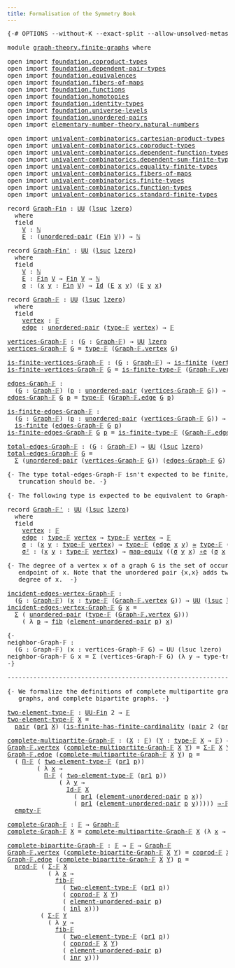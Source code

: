 ```yaml
---
title: Formalisation of the Symmetry Book
---
```


<pre class="Agda"><a id="60" class="Symbol">{-#</a> <a id="64" class="Keyword">OPTIONS</a> <a id="72" class="Pragma">--without-K</a> <a id="84" class="Pragma">--exact-split</a> <a id="98" class="Pragma">--allow-unsolved-metas</a> <a id="121" class="Symbol">#-}</a>

<a id="126" class="Keyword">module</a> <a id="133" href="graph-theory.finite-graphs.html" class="Module">graph-theory.finite-graphs</a> <a id="160" class="Keyword">where</a>

<a id="167" class="Keyword">open</a> <a id="172" class="Keyword">import</a> <a id="179" href="foundation.coproduct-types.html" class="Module">foundation.coproduct-types</a>
<a id="206" class="Keyword">open</a> <a id="211" class="Keyword">import</a> <a id="218" href="foundation.dependent-pair-types.html" class="Module">foundation.dependent-pair-types</a>
<a id="250" class="Keyword">open</a> <a id="255" class="Keyword">import</a> <a id="262" href="foundation.equivalences.html" class="Module">foundation.equivalences</a>
<a id="286" class="Keyword">open</a> <a id="291" class="Keyword">import</a> <a id="298" href="foundation.fibers-of-maps.html" class="Module">foundation.fibers-of-maps</a>
<a id="324" class="Keyword">open</a> <a id="329" class="Keyword">import</a> <a id="336" href="foundation.functions.html" class="Module">foundation.functions</a>
<a id="357" class="Keyword">open</a> <a id="362" class="Keyword">import</a> <a id="369" href="foundation.homotopies.html" class="Module">foundation.homotopies</a>
<a id="391" class="Keyword">open</a> <a id="396" class="Keyword">import</a> <a id="403" href="foundation.identity-types.html" class="Module">foundation.identity-types</a>
<a id="429" class="Keyword">open</a> <a id="434" class="Keyword">import</a> <a id="441" href="foundation.universe-levels.html" class="Module">foundation.universe-levels</a>
<a id="468" class="Keyword">open</a> <a id="473" class="Keyword">import</a> <a id="480" href="foundation.unordered-pairs.html" class="Module">foundation.unordered-pairs</a>
<a id="507" class="Keyword">open</a> <a id="512" class="Keyword">import</a> <a id="519" href="elementary-number-theory.natural-numbers.html" class="Module">elementary-number-theory.natural-numbers</a>

<a id="561" class="Keyword">open</a> <a id="566" class="Keyword">import</a> <a id="573" href="univalent-combinatorics.cartesian-product-types.html" class="Module">univalent-combinatorics.cartesian-product-types</a>
<a id="621" class="Keyword">open</a> <a id="626" class="Keyword">import</a> <a id="633" href="univalent-combinatorics.coproduct-types.html" class="Module">univalent-combinatorics.coproduct-types</a>
<a id="673" class="Keyword">open</a> <a id="678" class="Keyword">import</a> <a id="685" href="univalent-combinatorics.dependent-function-types.html" class="Module">univalent-combinatorics.dependent-function-types</a>
<a id="734" class="Keyword">open</a> <a id="739" class="Keyword">import</a> <a id="746" href="univalent-combinatorics.dependent-sum-finite-types.html" class="Module">univalent-combinatorics.dependent-sum-finite-types</a>
<a id="797" class="Keyword">open</a> <a id="802" class="Keyword">import</a> <a id="809" href="univalent-combinatorics.equality-finite-types.html" class="Module">univalent-combinatorics.equality-finite-types</a>
<a id="855" class="Keyword">open</a> <a id="860" class="Keyword">import</a> <a id="867" href="univalent-combinatorics.fibers-of-maps.html" class="Module">univalent-combinatorics.fibers-of-maps</a>
<a id="906" class="Keyword">open</a> <a id="911" class="Keyword">import</a> <a id="918" href="univalent-combinatorics.finite-types.html" class="Module">univalent-combinatorics.finite-types</a>
<a id="955" class="Keyword">open</a> <a id="960" class="Keyword">import</a> <a id="967" href="univalent-combinatorics.function-types.html" class="Module">univalent-combinatorics.function-types</a>
<a id="1006" class="Keyword">open</a> <a id="1011" class="Keyword">import</a> <a id="1018" href="univalent-combinatorics.standard-finite-types.html" class="Module">univalent-combinatorics.standard-finite-types</a>

<a id="1065" class="Keyword">record</a> <a id="Graph-Fin"></a><a id="1072" href="graph-theory.finite-graphs.html#1072" class="Record">Graph-Fin</a> <a id="1082" class="Symbol">:</a> <a id="1084" href="foundation-core.universe-levels.html#222" class="Primitive">UU</a> <a id="1087" class="Symbol">(</a><a id="1088" href="Agda.Primitive.html#780" class="Primitive">lsuc</a> <a id="1093" href="Agda.Primitive.html#764" class="Primitive">lzero</a><a id="1098" class="Symbol">)</a>
  <a id="1102" class="Keyword">where</a>
  <a id="1110" class="Keyword">field</a>
    <a id="Graph-Fin.V"></a><a id="1120" href="graph-theory.finite-graphs.html#1120" class="Field">V</a> <a id="1122" class="Symbol">:</a> <a id="1124" href="elementary-number-theory.natural-numbers.html#1444" class="Datatype">ℕ</a>
    <a id="Graph-Fin.E"></a><a id="1130" href="graph-theory.finite-graphs.html#1130" class="Field">E</a> <a id="1132" class="Symbol">:</a> <a id="1134" class="Symbol">(</a><a id="1135" href="foundation.unordered-pairs.html#2381" class="Function">unordered-pair</a> <a id="1150" class="Symbol">(</a><a id="1151" href="univalent-combinatorics.standard-finite-types.html#2149" class="Function">Fin</a> <a id="1155" href="graph-theory.finite-graphs.html#1120" class="Field">V</a><a id="1156" class="Symbol">))</a> <a id="1159" class="Symbol">→</a> <a id="1161" href="elementary-number-theory.natural-numbers.html#1444" class="Datatype">ℕ</a>

<a id="1164" class="Keyword">record</a> <a id="Graph-Fin&#39;"></a><a id="1171" href="graph-theory.finite-graphs.html#1171" class="Record">Graph-Fin&#39;</a> <a id="1182" class="Symbol">:</a> <a id="1184" href="foundation-core.universe-levels.html#222" class="Primitive">UU</a> <a id="1187" class="Symbol">(</a><a id="1188" href="Agda.Primitive.html#780" class="Primitive">lsuc</a> <a id="1193" href="Agda.Primitive.html#764" class="Primitive">lzero</a><a id="1198" class="Symbol">)</a>
  <a id="1202" class="Keyword">where</a>
  <a id="1210" class="Keyword">field</a>
    <a id="Graph-Fin&#39;.V"></a><a id="1220" href="graph-theory.finite-graphs.html#1220" class="Field">V</a> <a id="1222" class="Symbol">:</a> <a id="1224" href="elementary-number-theory.natural-numbers.html#1444" class="Datatype">ℕ</a>
    <a id="Graph-Fin&#39;.E"></a><a id="1230" href="graph-theory.finite-graphs.html#1230" class="Field">E</a> <a id="1232" class="Symbol">:</a> <a id="1234" href="univalent-combinatorics.standard-finite-types.html#2149" class="Function">Fin</a> <a id="1238" href="graph-theory.finite-graphs.html#1220" class="Field">V</a> <a id="1240" class="Symbol">→</a> <a id="1242" href="univalent-combinatorics.standard-finite-types.html#2149" class="Function">Fin</a> <a id="1246" href="graph-theory.finite-graphs.html#1220" class="Field">V</a> <a id="1248" class="Symbol">→</a> <a id="1250" href="elementary-number-theory.natural-numbers.html#1444" class="Datatype">ℕ</a>
    <a id="Graph-Fin&#39;.σ"></a><a id="1256" href="graph-theory.finite-graphs.html#1256" class="Field">σ</a> <a id="1258" class="Symbol">:</a> <a id="1260" class="Symbol">(</a><a id="1261" href="graph-theory.finite-graphs.html#1261" class="Bound">x</a> <a id="1263" href="graph-theory.finite-graphs.html#1263" class="Bound">y</a> <a id="1265" class="Symbol">:</a> <a id="1267" href="univalent-combinatorics.standard-finite-types.html#2149" class="Function">Fin</a> <a id="1271" href="graph-theory.finite-graphs.html#1220" class="Field">V</a><a id="1272" class="Symbol">)</a> <a id="1274" class="Symbol">→</a> <a id="1276" href="foundation-core.identity-types.html#641" class="Datatype">Id</a> <a id="1279" class="Symbol">(</a><a id="1280" href="graph-theory.finite-graphs.html#1230" class="Field">E</a> <a id="1282" href="graph-theory.finite-graphs.html#1261" class="Bound">x</a> <a id="1284" href="graph-theory.finite-graphs.html#1263" class="Bound">y</a><a id="1285" class="Symbol">)</a> <a id="1287" class="Symbol">(</a><a id="1288" href="graph-theory.finite-graphs.html#1230" class="Field">E</a> <a id="1290" href="graph-theory.finite-graphs.html#1263" class="Bound">y</a> <a id="1292" href="graph-theory.finite-graphs.html#1261" class="Bound">x</a><a id="1293" class="Symbol">)</a>

<a id="1296" class="Keyword">record</a> <a id="Graph-𝔽"></a><a id="1303" href="graph-theory.finite-graphs.html#1303" class="Record">Graph-𝔽</a> <a id="1311" class="Symbol">:</a> <a id="1313" href="foundation-core.universe-levels.html#222" class="Primitive">UU</a> <a id="1316" class="Symbol">(</a><a id="1317" href="Agda.Primitive.html#780" class="Primitive">lsuc</a> <a id="1322" href="Agda.Primitive.html#764" class="Primitive">lzero</a><a id="1327" class="Symbol">)</a>
  <a id="1331" class="Keyword">where</a>
  <a id="1339" class="Keyword">field</a>
    <a id="Graph-𝔽.vertex"></a><a id="1349" href="graph-theory.finite-graphs.html#1349" class="Field">vertex</a> <a id="1356" class="Symbol">:</a> <a id="1358" href="univalent-combinatorics.finite-types.html#4639" class="Function">𝔽</a>
    <a id="Graph-𝔽.edge"></a><a id="1364" href="graph-theory.finite-graphs.html#1364" class="Field">edge</a> <a id="1369" class="Symbol">:</a> <a id="1371" href="foundation.unordered-pairs.html#2381" class="Function">unordered-pair</a> <a id="1386" class="Symbol">(</a><a id="1387" href="univalent-combinatorics.finite-types.html#4687" class="Function">type-𝔽</a> <a id="1394" href="graph-theory.finite-graphs.html#1349" class="Field">vertex</a><a id="1400" class="Symbol">)</a> <a id="1402" class="Symbol">→</a> <a id="1404" href="univalent-combinatorics.finite-types.html#4639" class="Function">𝔽</a>

<a id="vertices-Graph-𝔽"></a><a id="1407" href="graph-theory.finite-graphs.html#1407" class="Function">vertices-Graph-𝔽</a> <a id="1424" class="Symbol">:</a> <a id="1426" class="Symbol">(</a><a id="1427" href="graph-theory.finite-graphs.html#1427" class="Bound">G</a> <a id="1429" class="Symbol">:</a> <a id="1431" href="graph-theory.finite-graphs.html#1303" class="Record">Graph-𝔽</a><a id="1438" class="Symbol">)</a> <a id="1440" class="Symbol">→</a> <a id="1442" href="foundation-core.universe-levels.html#222" class="Primitive">UU</a> <a id="1445" href="Agda.Primitive.html#764" class="Primitive">lzero</a>
<a id="1451" href="graph-theory.finite-graphs.html#1407" class="Function">vertices-Graph-𝔽</a> <a id="1468" href="graph-theory.finite-graphs.html#1468" class="Bound">G</a> <a id="1470" class="Symbol">=</a> <a id="1472" href="univalent-combinatorics.finite-types.html#4687" class="Function">type-𝔽</a> <a id="1479" class="Symbol">(</a><a id="1480" href="graph-theory.finite-graphs.html#1349" class="Field">Graph-𝔽.vertex</a> <a id="1495" href="graph-theory.finite-graphs.html#1468" class="Bound">G</a><a id="1496" class="Symbol">)</a>

<a id="is-finite-vertices-Graph-𝔽"></a><a id="1499" href="graph-theory.finite-graphs.html#1499" class="Function">is-finite-vertices-Graph-𝔽</a> <a id="1526" class="Symbol">:</a> <a id="1528" class="Symbol">(</a><a id="1529" href="graph-theory.finite-graphs.html#1529" class="Bound">G</a> <a id="1531" class="Symbol">:</a> <a id="1533" href="graph-theory.finite-graphs.html#1303" class="Record">Graph-𝔽</a><a id="1540" class="Symbol">)</a> <a id="1542" class="Symbol">→</a> <a id="1544" href="univalent-combinatorics.finite-types.html#4248" class="Function">is-finite</a> <a id="1554" class="Symbol">(</a><a id="1555" href="graph-theory.finite-graphs.html#1407" class="Function">vertices-Graph-𝔽</a> <a id="1572" href="graph-theory.finite-graphs.html#1529" class="Bound">G</a><a id="1573" class="Symbol">)</a>
<a id="1575" href="graph-theory.finite-graphs.html#1499" class="Function">is-finite-vertices-Graph-𝔽</a> <a id="1602" href="graph-theory.finite-graphs.html#1602" class="Bound">G</a> <a id="1604" class="Symbol">=</a> <a id="1606" href="univalent-combinatorics.finite-types.html#4738" class="Function">is-finite-type-𝔽</a> <a id="1623" class="Symbol">(</a><a id="1624" href="graph-theory.finite-graphs.html#1349" class="Field">Graph-𝔽.vertex</a> <a id="1639" href="graph-theory.finite-graphs.html#1602" class="Bound">G</a><a id="1640" class="Symbol">)</a>

<a id="edges-Graph-𝔽"></a><a id="1643" href="graph-theory.finite-graphs.html#1643" class="Function">edges-Graph-𝔽</a> <a id="1657" class="Symbol">:</a>
  <a id="1661" class="Symbol">(</a><a id="1662" href="graph-theory.finite-graphs.html#1662" class="Bound">G</a> <a id="1664" class="Symbol">:</a> <a id="1666" href="graph-theory.finite-graphs.html#1303" class="Record">Graph-𝔽</a><a id="1673" class="Symbol">)</a> <a id="1675" class="Symbol">(</a><a id="1676" href="graph-theory.finite-graphs.html#1676" class="Bound">p</a> <a id="1678" class="Symbol">:</a> <a id="1680" href="foundation.unordered-pairs.html#2381" class="Function">unordered-pair</a> <a id="1695" class="Symbol">(</a><a id="1696" href="graph-theory.finite-graphs.html#1407" class="Function">vertices-Graph-𝔽</a> <a id="1713" href="graph-theory.finite-graphs.html#1662" class="Bound">G</a><a id="1714" class="Symbol">))</a> <a id="1717" class="Symbol">→</a> <a id="1719" href="foundation-core.universe-levels.html#222" class="Primitive">UU</a> <a id="1722" href="Agda.Primitive.html#764" class="Primitive">lzero</a>
<a id="1728" href="graph-theory.finite-graphs.html#1643" class="Function">edges-Graph-𝔽</a> <a id="1742" href="graph-theory.finite-graphs.html#1742" class="Bound">G</a> <a id="1744" href="graph-theory.finite-graphs.html#1744" class="Bound">p</a> <a id="1746" class="Symbol">=</a> <a id="1748" href="univalent-combinatorics.finite-types.html#4687" class="Function">type-𝔽</a> <a id="1755" class="Symbol">(</a><a id="1756" href="graph-theory.finite-graphs.html#1364" class="Field">Graph-𝔽.edge</a> <a id="1769" href="graph-theory.finite-graphs.html#1742" class="Bound">G</a> <a id="1771" href="graph-theory.finite-graphs.html#1744" class="Bound">p</a><a id="1772" class="Symbol">)</a>

<a id="is-finite-edges-Graph-𝔽"></a><a id="1775" href="graph-theory.finite-graphs.html#1775" class="Function">is-finite-edges-Graph-𝔽</a> <a id="1799" class="Symbol">:</a>
  <a id="1803" class="Symbol">(</a><a id="1804" href="graph-theory.finite-graphs.html#1804" class="Bound">G</a> <a id="1806" class="Symbol">:</a> <a id="1808" href="graph-theory.finite-graphs.html#1303" class="Record">Graph-𝔽</a><a id="1815" class="Symbol">)</a> <a id="1817" class="Symbol">(</a><a id="1818" href="graph-theory.finite-graphs.html#1818" class="Bound">p</a> <a id="1820" class="Symbol">:</a> <a id="1822" href="foundation.unordered-pairs.html#2381" class="Function">unordered-pair</a> <a id="1837" class="Symbol">(</a><a id="1838" href="graph-theory.finite-graphs.html#1407" class="Function">vertices-Graph-𝔽</a> <a id="1855" href="graph-theory.finite-graphs.html#1804" class="Bound">G</a><a id="1856" class="Symbol">))</a> <a id="1859" class="Symbol">→</a>
  <a id="1863" href="univalent-combinatorics.finite-types.html#4248" class="Function">is-finite</a> <a id="1873" class="Symbol">(</a><a id="1874" href="graph-theory.finite-graphs.html#1643" class="Function">edges-Graph-𝔽</a> <a id="1888" href="graph-theory.finite-graphs.html#1804" class="Bound">G</a> <a id="1890" href="graph-theory.finite-graphs.html#1818" class="Bound">p</a><a id="1891" class="Symbol">)</a>
<a id="1893" href="graph-theory.finite-graphs.html#1775" class="Function">is-finite-edges-Graph-𝔽</a> <a id="1917" href="graph-theory.finite-graphs.html#1917" class="Bound">G</a> <a id="1919" href="graph-theory.finite-graphs.html#1919" class="Bound">p</a> <a id="1921" class="Symbol">=</a> <a id="1923" href="univalent-combinatorics.finite-types.html#4738" class="Function">is-finite-type-𝔽</a> <a id="1940" class="Symbol">(</a><a id="1941" href="graph-theory.finite-graphs.html#1364" class="Field">Graph-𝔽.edge</a> <a id="1954" href="graph-theory.finite-graphs.html#1917" class="Bound">G</a> <a id="1956" href="graph-theory.finite-graphs.html#1919" class="Bound">p</a><a id="1957" class="Symbol">)</a>

<a id="total-edges-Graph-𝔽"></a><a id="1960" href="graph-theory.finite-graphs.html#1960" class="Function">total-edges-Graph-𝔽</a> <a id="1980" class="Symbol">:</a> <a id="1982" class="Symbol">(</a><a id="1983" href="graph-theory.finite-graphs.html#1983" class="Bound">G</a> <a id="1985" class="Symbol">:</a> <a id="1987" href="graph-theory.finite-graphs.html#1303" class="Record">Graph-𝔽</a><a id="1994" class="Symbol">)</a> <a id="1996" class="Symbol">→</a> <a id="1998" href="foundation-core.universe-levels.html#222" class="Primitive">UU</a> <a id="2001" class="Symbol">(</a><a id="2002" href="Agda.Primitive.html#780" class="Primitive">lsuc</a> <a id="2007" href="Agda.Primitive.html#764" class="Primitive">lzero</a><a id="2012" class="Symbol">)</a>
<a id="2014" href="graph-theory.finite-graphs.html#1960" class="Function">total-edges-Graph-𝔽</a> <a id="2034" href="graph-theory.finite-graphs.html#2034" class="Bound">G</a> <a id="2036" class="Symbol">=</a>
  <a id="2040" href="foundation-core.dependent-pair-types.html#502" class="Record">Σ</a> <a id="2042" class="Symbol">(</a><a id="2043" href="foundation.unordered-pairs.html#2381" class="Function">unordered-pair</a> <a id="2058" class="Symbol">(</a><a id="2059" href="graph-theory.finite-graphs.html#1407" class="Function">vertices-Graph-𝔽</a> <a id="2076" href="graph-theory.finite-graphs.html#2034" class="Bound">G</a><a id="2077" class="Symbol">))</a> <a id="2080" class="Symbol">(</a><a id="2081" href="graph-theory.finite-graphs.html#1643" class="Function">edges-Graph-𝔽</a> <a id="2095" href="graph-theory.finite-graphs.html#2034" class="Bound">G</a><a id="2096" class="Symbol">)</a>

<a id="2099" class="Comment">{- The type total-edges-Graph-𝔽 isn&#39;t expected to be finite, but its set
   truncation should be. -}</a>

<a id="2201" class="Comment">{- The following type is expected to be equivalent to Graph-𝔽 -}</a>

<a id="2267" class="Keyword">record</a> <a id="Graph-𝔽&#39;"></a><a id="2274" href="graph-theory.finite-graphs.html#2274" class="Record">Graph-𝔽&#39;</a> <a id="2283" class="Symbol">:</a> <a id="2285" href="foundation-core.universe-levels.html#222" class="Primitive">UU</a> <a id="2288" class="Symbol">(</a><a id="2289" href="Agda.Primitive.html#780" class="Primitive">lsuc</a> <a id="2294" href="Agda.Primitive.html#764" class="Primitive">lzero</a><a id="2299" class="Symbol">)</a>
  <a id="2303" class="Keyword">where</a>
  <a id="2311" class="Keyword">field</a>
    <a id="Graph-𝔽&#39;.vertex"></a><a id="2321" href="graph-theory.finite-graphs.html#2321" class="Field">vertex</a> <a id="2328" class="Symbol">:</a> <a id="2330" href="univalent-combinatorics.finite-types.html#4639" class="Function">𝔽</a>
    <a id="Graph-𝔽&#39;.edge"></a><a id="2336" href="graph-theory.finite-graphs.html#2336" class="Field">edge</a> <a id="2341" class="Symbol">:</a> <a id="2343" href="univalent-combinatorics.finite-types.html#4687" class="Function">type-𝔽</a> <a id="2350" href="graph-theory.finite-graphs.html#2321" class="Field">vertex</a> <a id="2357" class="Symbol">→</a> <a id="2359" href="univalent-combinatorics.finite-types.html#4687" class="Function">type-𝔽</a> <a id="2366" href="graph-theory.finite-graphs.html#2321" class="Field">vertex</a> <a id="2373" class="Symbol">→</a> <a id="2375" href="univalent-combinatorics.finite-types.html#4639" class="Function">𝔽</a>
    <a id="Graph-𝔽&#39;.σ"></a><a id="2381" href="graph-theory.finite-graphs.html#2381" class="Field">σ</a> <a id="2383" class="Symbol">:</a> <a id="2385" class="Symbol">(</a><a id="2386" href="graph-theory.finite-graphs.html#2386" class="Bound">x</a> <a id="2388" href="graph-theory.finite-graphs.html#2388" class="Bound">y</a> <a id="2390" class="Symbol">:</a> <a id="2392" href="univalent-combinatorics.finite-types.html#4687" class="Function">type-𝔽</a> <a id="2399" href="graph-theory.finite-graphs.html#2321" class="Field">vertex</a><a id="2405" class="Symbol">)</a> <a id="2407" class="Symbol">→</a> <a id="2409" href="univalent-combinatorics.finite-types.html#4687" class="Function">type-𝔽</a> <a id="2416" class="Symbol">(</a><a id="2417" href="graph-theory.finite-graphs.html#2336" class="Field">edge</a> <a id="2422" href="graph-theory.finite-graphs.html#2386" class="Bound">x</a> <a id="2424" href="graph-theory.finite-graphs.html#2388" class="Bound">y</a><a id="2425" class="Symbol">)</a> <a id="2427" href="foundation-core.equivalences.html#1607" class="Function Operator">≃</a> <a id="2429" href="univalent-combinatorics.finite-types.html#4687" class="Function">type-𝔽</a> <a id="2436" class="Symbol">(</a><a id="2437" href="graph-theory.finite-graphs.html#2336" class="Field">edge</a> <a id="2442" href="graph-theory.finite-graphs.html#2388" class="Bound">y</a> <a id="2444" href="graph-theory.finite-graphs.html#2386" class="Bound">x</a><a id="2445" class="Symbol">)</a>
    <a id="Graph-𝔽&#39;.σ²"></a><a id="2451" href="graph-theory.finite-graphs.html#2451" class="Field">σ²</a> <a id="2454" class="Symbol">:</a> <a id="2456" class="Symbol">(</a><a id="2457" href="graph-theory.finite-graphs.html#2457" class="Bound">x</a> <a id="2459" href="graph-theory.finite-graphs.html#2459" class="Bound">y</a> <a id="2461" class="Symbol">:</a> <a id="2463" href="univalent-combinatorics.finite-types.html#4687" class="Function">type-𝔽</a> <a id="2470" href="graph-theory.finite-graphs.html#2321" class="Field">vertex</a><a id="2476" class="Symbol">)</a> <a id="2478" class="Symbol">→</a> <a id="2480" href="foundation-core.equivalences.html#1807" class="Function">map-equiv</a> <a id="2490" class="Symbol">((</a><a id="2492" href="graph-theory.finite-graphs.html#2381" class="Field">σ</a> <a id="2494" href="graph-theory.finite-graphs.html#2459" class="Bound">y</a> <a id="2496" href="graph-theory.finite-graphs.html#2457" class="Bound">x</a><a id="2497" class="Symbol">)</a> <a id="2499" href="foundation-core.equivalences.html#7855" class="Function Operator">∘e</a> <a id="2502" class="Symbol">(</a><a id="2503" href="graph-theory.finite-graphs.html#2381" class="Field">σ</a> <a id="2505" href="graph-theory.finite-graphs.html#2457" class="Bound">x</a> <a id="2507" href="graph-theory.finite-graphs.html#2459" class="Bound">y</a><a id="2508" class="Symbol">))</a> <a id="2511" href="foundation-core.homotopies.html#545" class="Function Operator">~</a> <a id="2513" href="foundation-core.functions.html#309" class="Function">id</a>

<a id="2517" class="Comment">{- The degree of a vertex x of a graph G is the set of occurences of x as an
   endpoint of x. Note that the unordered pair {x,x} adds two elements to the
   degree of x.  -}</a>

<a id="incident-edges-vertex-Graph-𝔽"></a><a id="2693" href="graph-theory.finite-graphs.html#2693" class="Function">incident-edges-vertex-Graph-𝔽</a> <a id="2723" class="Symbol">:</a>
  <a id="2727" class="Symbol">(</a><a id="2728" href="graph-theory.finite-graphs.html#2728" class="Bound">G</a> <a id="2730" class="Symbol">:</a> <a id="2732" href="graph-theory.finite-graphs.html#1303" class="Record">Graph-𝔽</a><a id="2739" class="Symbol">)</a> <a id="2741" class="Symbol">(</a><a id="2742" href="graph-theory.finite-graphs.html#2742" class="Bound">x</a> <a id="2744" class="Symbol">:</a> <a id="2746" href="univalent-combinatorics.finite-types.html#4687" class="Function">type-𝔽</a> <a id="2753" class="Symbol">(</a><a id="2754" href="graph-theory.finite-graphs.html#1349" class="Field">Graph-𝔽.vertex</a> <a id="2769" href="graph-theory.finite-graphs.html#2728" class="Bound">G</a><a id="2770" class="Symbol">))</a> <a id="2773" class="Symbol">→</a> <a id="2775" href="foundation-core.universe-levels.html#222" class="Primitive">UU</a> <a id="2778" class="Symbol">(</a><a id="2779" href="Agda.Primitive.html#780" class="Primitive">lsuc</a> <a id="2784" href="Agda.Primitive.html#764" class="Primitive">lzero</a><a id="2789" class="Symbol">)</a>
<a id="2791" href="graph-theory.finite-graphs.html#2693" class="Function">incident-edges-vertex-Graph-𝔽</a> <a id="2821" href="graph-theory.finite-graphs.html#2821" class="Bound">G</a> <a id="2823" href="graph-theory.finite-graphs.html#2823" class="Bound">x</a> <a id="2825" class="Symbol">=</a>
  <a id="2829" href="foundation-core.dependent-pair-types.html#502" class="Record">Σ</a> <a id="2831" class="Symbol">(</a> <a id="2833" href="foundation.unordered-pairs.html#2381" class="Function">unordered-pair</a> <a id="2848" class="Symbol">(</a><a id="2849" href="univalent-combinatorics.finite-types.html#4687" class="Function">type-𝔽</a> <a id="2856" class="Symbol">(</a><a id="2857" href="graph-theory.finite-graphs.html#1349" class="Field">Graph-𝔽.vertex</a> <a id="2872" href="graph-theory.finite-graphs.html#2821" class="Bound">G</a><a id="2873" class="Symbol">)))</a>
    <a id="2881" class="Symbol">(</a> <a id="2883" class="Symbol">λ</a> <a id="2885" href="graph-theory.finite-graphs.html#2885" class="Bound">p</a> <a id="2887" class="Symbol">→</a> <a id="2889" href="foundation-core.fibers-of-maps.html#928" class="Function">fib</a> <a id="2893" class="Symbol">(</a><a id="2894" href="foundation.unordered-pairs.html#3477" class="Function">element-unordered-pair</a> <a id="2917" href="graph-theory.finite-graphs.html#2885" class="Bound">p</a><a id="2918" class="Symbol">)</a> <a id="2920" href="graph-theory.finite-graphs.html#2823" class="Bound">x</a><a id="2921" class="Symbol">)</a>

<a id="2924" class="Comment">{-
neighbor-Graph-𝔽 :
  (G : Graph-𝔽) (x : vertices-Graph-𝔽 G) → UU (lsuc lzero)
neighbor-Graph-𝔽 G x = Σ (vertices-Graph-𝔽 G) (λ y → type-trunc-Prop {!!})
-}</a>

<a id="3084" class="Comment">--------------------------------------------------------------------------------</a>

<a id="3166" class="Comment">{- We formalize the definitions of complete multipartite graphs, complete
   graphs, and complete bipartite graphs. -}</a>

<a id="two-element-type-𝔽"></a><a id="3286" href="graph-theory.finite-graphs.html#3286" class="Function">two-element-type-𝔽</a> <a id="3305" class="Symbol">:</a> <a id="3307" href="univalent-combinatorics.finite-types.html#5614" class="Function">UU-Fin</a> <a id="3314" class="Number">2</a> <a id="3316" class="Symbol">→</a> <a id="3318" href="univalent-combinatorics.finite-types.html#4639" class="Function">𝔽</a>
<a id="3320" href="graph-theory.finite-graphs.html#3286" class="Function">two-element-type-𝔽</a> <a id="3339" href="graph-theory.finite-graphs.html#3339" class="Bound">X</a> <a id="3341" class="Symbol">=</a>
  <a id="3345" href="foundation-core.dependent-pair-types.html#575" class="InductiveConstructor">pair</a> <a id="3350" class="Symbol">(</a><a id="3351" href="foundation-core.dependent-pair-types.html#592" class="Field">pr1</a> <a id="3355" href="graph-theory.finite-graphs.html#3339" class="Bound">X</a><a id="3356" class="Symbol">)</a> <a id="3358" class="Symbol">(</a><a id="3359" href="univalent-combinatorics.finite-types.html#12624" class="Function">is-finite-has-finite-cardinality</a> <a id="3392" class="Symbol">(</a><a id="3393" href="foundation-core.dependent-pair-types.html#575" class="InductiveConstructor">pair</a> <a id="3398" class="Number">2</a> <a id="3400" class="Symbol">(</a><a id="3401" href="foundation-core.dependent-pair-types.html#604" class="Field">pr2</a> <a id="3405" href="graph-theory.finite-graphs.html#3339" class="Bound">X</a><a id="3406" class="Symbol">)))</a>

<a id="complete-multipartite-Graph-𝔽"></a><a id="3411" href="graph-theory.finite-graphs.html#3411" class="Function">complete-multipartite-Graph-𝔽</a> <a id="3441" class="Symbol">:</a> <a id="3443" class="Symbol">(</a><a id="3444" href="graph-theory.finite-graphs.html#3444" class="Bound">X</a> <a id="3446" class="Symbol">:</a> <a id="3448" href="univalent-combinatorics.finite-types.html#4639" class="Function">𝔽</a><a id="3449" class="Symbol">)</a> <a id="3451" class="Symbol">(</a><a id="3452" href="graph-theory.finite-graphs.html#3452" class="Bound">Y</a> <a id="3454" class="Symbol">:</a> <a id="3456" href="univalent-combinatorics.finite-types.html#4687" class="Function">type-𝔽</a> <a id="3463" href="graph-theory.finite-graphs.html#3444" class="Bound">X</a> <a id="3465" class="Symbol">→</a> <a id="3467" href="univalent-combinatorics.finite-types.html#4639" class="Function">𝔽</a><a id="3468" class="Symbol">)</a> <a id="3470" class="Symbol">→</a> <a id="3472" href="graph-theory.finite-graphs.html#1303" class="Record">Graph-𝔽</a>
<a id="3480" href="graph-theory.finite-graphs.html#1349" class="Field">Graph-𝔽.vertex</a> <a id="3495" class="Symbol">(</a><a id="3496" href="graph-theory.finite-graphs.html#3411" class="Function">complete-multipartite-Graph-𝔽</a> <a id="3526" href="graph-theory.finite-graphs.html#3526" class="Bound">X</a> <a id="3528" href="graph-theory.finite-graphs.html#3528" class="Bound">Y</a><a id="3529" class="Symbol">)</a> <a id="3531" class="Symbol">=</a> <a id="3533" href="univalent-combinatorics.dependent-sum-finite-types.html#2962" class="Function">Σ-𝔽</a> <a id="3537" href="graph-theory.finite-graphs.html#3526" class="Bound">X</a> <a id="3539" href="graph-theory.finite-graphs.html#3528" class="Bound">Y</a>
<a id="3541" href="graph-theory.finite-graphs.html#1364" class="Field">Graph-𝔽.edge</a> <a id="3554" class="Symbol">(</a><a id="3555" href="graph-theory.finite-graphs.html#3411" class="Function">complete-multipartite-Graph-𝔽</a> <a id="3585" href="graph-theory.finite-graphs.html#3585" class="Bound">X</a> <a id="3587" href="graph-theory.finite-graphs.html#3587" class="Bound">Y</a><a id="3588" class="Symbol">)</a> <a id="3590" href="graph-theory.finite-graphs.html#3590" class="Bound">p</a> <a id="3592" class="Symbol">=</a>
  <a id="3596" class="Symbol">(</a> <a id="3598" href="univalent-combinatorics.dependent-function-types.html#3136" class="Function">Π-𝔽</a> <a id="3602" class="Symbol">(</a> <a id="3604" href="graph-theory.finite-graphs.html#3286" class="Function">two-element-type-𝔽</a> <a id="3623" class="Symbol">(</a><a id="3624" href="foundation-core.dependent-pair-types.html#592" class="Field">pr1</a> <a id="3628" href="graph-theory.finite-graphs.html#3590" class="Bound">p</a><a id="3629" class="Symbol">))</a>
        <a id="3640" class="Symbol">(</a> <a id="3642" class="Symbol">λ</a> <a id="3644" href="graph-theory.finite-graphs.html#3644" class="Bound">x</a> <a id="3646" class="Symbol">→</a>
          <a id="3658" href="univalent-combinatorics.dependent-function-types.html#3136" class="Function">Π-𝔽</a> <a id="3662" class="Symbol">(</a> <a id="3664" href="graph-theory.finite-graphs.html#3286" class="Function">two-element-type-𝔽</a> <a id="3683" class="Symbol">(</a><a id="3684" href="foundation-core.dependent-pair-types.html#592" class="Field">pr1</a> <a id="3688" href="graph-theory.finite-graphs.html#3590" class="Bound">p</a><a id="3689" class="Symbol">))</a>
              <a id="3706" class="Symbol">(</a> <a id="3708" class="Symbol">λ</a> <a id="3710" href="graph-theory.finite-graphs.html#3710" class="Bound">y</a> <a id="3712" class="Symbol">→</a>
                <a id="3730" href="univalent-combinatorics.equality-finite-types.html#3511" class="Function">Id-𝔽</a> <a id="3735" href="graph-theory.finite-graphs.html#3585" class="Bound">X</a>
                  <a id="3755" class="Symbol">(</a> <a id="3757" href="foundation-core.dependent-pair-types.html#592" class="Field">pr1</a> <a id="3761" class="Symbol">(</a><a id="3762" href="foundation.unordered-pairs.html#3477" class="Function">element-unordered-pair</a> <a id="3785" href="graph-theory.finite-graphs.html#3590" class="Bound">p</a> <a id="3787" href="graph-theory.finite-graphs.html#3644" class="Bound">x</a><a id="3788" class="Symbol">))</a>
                  <a id="3809" class="Symbol">(</a> <a id="3811" href="foundation-core.dependent-pair-types.html#592" class="Field">pr1</a> <a id="3815" class="Symbol">(</a><a id="3816" href="foundation.unordered-pairs.html#3477" class="Function">element-unordered-pair</a> <a id="3839" href="graph-theory.finite-graphs.html#3590" class="Bound">p</a> <a id="3841" href="graph-theory.finite-graphs.html#3710" class="Bound">y</a><a id="3842" class="Symbol">)))))</a> <a id="3848" href="univalent-combinatorics.function-types.html#1391" class="Function Operator">→-𝔽</a>
  <a id="3854" href="univalent-combinatorics.finite-types.html#7671" class="Function">empty-𝔽</a>

<a id="complete-Graph-𝔽"></a><a id="3863" href="graph-theory.finite-graphs.html#3863" class="Function">complete-Graph-𝔽</a> <a id="3880" class="Symbol">:</a> <a id="3882" href="univalent-combinatorics.finite-types.html#4639" class="Function">𝔽</a> <a id="3884" class="Symbol">→</a> <a id="3886" href="graph-theory.finite-graphs.html#1303" class="Record">Graph-𝔽</a>
<a id="3894" href="graph-theory.finite-graphs.html#3863" class="Function">complete-Graph-𝔽</a> <a id="3911" href="graph-theory.finite-graphs.html#3911" class="Bound">X</a> <a id="3913" class="Symbol">=</a> <a id="3915" href="graph-theory.finite-graphs.html#3411" class="Function">complete-multipartite-Graph-𝔽</a> <a id="3945" href="graph-theory.finite-graphs.html#3911" class="Bound">X</a> <a id="3947" class="Symbol">(λ</a> <a id="3950" href="graph-theory.finite-graphs.html#3950" class="Bound">x</a> <a id="3952" class="Symbol">→</a> <a id="3954" href="univalent-combinatorics.finite-types.html#8668" class="Function">unit-𝔽</a><a id="3960" class="Symbol">)</a>

<a id="complete-bipartite-Graph-𝔽"></a><a id="3963" href="graph-theory.finite-graphs.html#3963" class="Function">complete-bipartite-Graph-𝔽</a> <a id="3990" class="Symbol">:</a> <a id="3992" href="univalent-combinatorics.finite-types.html#4639" class="Function">𝔽</a> <a id="3994" class="Symbol">→</a> <a id="3996" href="univalent-combinatorics.finite-types.html#4639" class="Function">𝔽</a> <a id="3998" class="Symbol">→</a> <a id="4000" href="graph-theory.finite-graphs.html#1303" class="Record">Graph-𝔽</a>
<a id="4008" href="graph-theory.finite-graphs.html#1349" class="Field">Graph-𝔽.vertex</a> <a id="4023" class="Symbol">(</a><a id="4024" href="graph-theory.finite-graphs.html#3963" class="Function">complete-bipartite-Graph-𝔽</a> <a id="4051" href="graph-theory.finite-graphs.html#4051" class="Bound">X</a> <a id="4053" href="graph-theory.finite-graphs.html#4053" class="Bound">Y</a><a id="4054" class="Symbol">)</a> <a id="4056" class="Symbol">=</a> <a id="4058" href="univalent-combinatorics.coproduct-types.html#5475" class="Function">coprod-𝔽</a> <a id="4067" href="graph-theory.finite-graphs.html#4051" class="Bound">X</a> <a id="4069" href="graph-theory.finite-graphs.html#4053" class="Bound">Y</a>
<a id="4071" href="graph-theory.finite-graphs.html#1364" class="Field">Graph-𝔽.edge</a> <a id="4084" class="Symbol">(</a><a id="4085" href="graph-theory.finite-graphs.html#3963" class="Function">complete-bipartite-Graph-𝔽</a> <a id="4112" href="graph-theory.finite-graphs.html#4112" class="Bound">X</a> <a id="4114" href="graph-theory.finite-graphs.html#4114" class="Bound">Y</a><a id="4115" class="Symbol">)</a> <a id="4117" href="graph-theory.finite-graphs.html#4117" class="Bound">p</a> <a id="4119" class="Symbol">=</a>
  <a id="4123" href="univalent-combinatorics.cartesian-product-types.html#5729" class="Function">prod-𝔽</a> <a id="4130" class="Symbol">(</a> <a id="4132" href="univalent-combinatorics.dependent-sum-finite-types.html#2962" class="Function">Σ-𝔽</a> <a id="4136" href="graph-theory.finite-graphs.html#4112" class="Bound">X</a>
           <a id="4149" class="Symbol">(</a> <a id="4151" class="Symbol">λ</a> <a id="4153" href="graph-theory.finite-graphs.html#4153" class="Bound">x</a> <a id="4155" class="Symbol">→</a>
             <a id="4170" href="univalent-combinatorics.fibers-of-maps.html#3421" class="Function">fib-𝔽</a>
               <a id="4191" class="Symbol">(</a> <a id="4193" href="graph-theory.finite-graphs.html#3286" class="Function">two-element-type-𝔽</a> <a id="4212" class="Symbol">(</a><a id="4213" href="foundation-core.dependent-pair-types.html#592" class="Field">pr1</a> <a id="4217" href="graph-theory.finite-graphs.html#4117" class="Bound">p</a><a id="4218" class="Symbol">))</a>
               <a id="4236" class="Symbol">(</a> <a id="4238" href="univalent-combinatorics.coproduct-types.html#5475" class="Function">coprod-𝔽</a> <a id="4247" href="graph-theory.finite-graphs.html#4112" class="Bound">X</a> <a id="4249" href="graph-theory.finite-graphs.html#4114" class="Bound">Y</a><a id="4250" class="Symbol">)</a>
               <a id="4267" class="Symbol">(</a> <a id="4269" href="foundation.unordered-pairs.html#3477" class="Function">element-unordered-pair</a> <a id="4292" href="graph-theory.finite-graphs.html#4117" class="Bound">p</a><a id="4293" class="Symbol">)</a>
               <a id="4310" class="Symbol">(</a> <a id="4312" href="foundation.coproduct-types.html#1239" class="InductiveConstructor">inl</a> <a id="4316" href="graph-theory.finite-graphs.html#4153" class="Bound">x</a><a id="4317" class="Symbol">)))</a>
         <a id="4330" class="Symbol">(</a> <a id="4332" href="univalent-combinatorics.dependent-sum-finite-types.html#2962" class="Function">Σ-𝔽</a> <a id="4336" href="graph-theory.finite-graphs.html#4114" class="Bound">Y</a>
           <a id="4349" class="Symbol">(</a> <a id="4351" class="Symbol">λ</a> <a id="4353" href="graph-theory.finite-graphs.html#4353" class="Bound">y</a> <a id="4355" class="Symbol">→</a>
             <a id="4370" href="univalent-combinatorics.fibers-of-maps.html#3421" class="Function">fib-𝔽</a>
               <a id="4391" class="Symbol">(</a> <a id="4393" href="graph-theory.finite-graphs.html#3286" class="Function">two-element-type-𝔽</a> <a id="4412" class="Symbol">(</a><a id="4413" href="foundation-core.dependent-pair-types.html#592" class="Field">pr1</a> <a id="4417" href="graph-theory.finite-graphs.html#4117" class="Bound">p</a><a id="4418" class="Symbol">))</a>
               <a id="4436" class="Symbol">(</a> <a id="4438" href="univalent-combinatorics.coproduct-types.html#5475" class="Function">coprod-𝔽</a> <a id="4447" href="graph-theory.finite-graphs.html#4112" class="Bound">X</a> <a id="4449" href="graph-theory.finite-graphs.html#4114" class="Bound">Y</a><a id="4450" class="Symbol">)</a>
               <a id="4467" class="Symbol">(</a> <a id="4469" href="foundation.unordered-pairs.html#3477" class="Function">element-unordered-pair</a> <a id="4492" href="graph-theory.finite-graphs.html#4117" class="Bound">p</a><a id="4493" class="Symbol">)</a>
               <a id="4510" class="Symbol">(</a> <a id="4512" href="foundation.coproduct-types.html#1262" class="InductiveConstructor">inr</a> <a id="4516" href="graph-theory.finite-graphs.html#4353" class="Bound">y</a><a id="4517" class="Symbol">)))</a>
</pre>